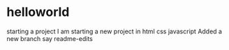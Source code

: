 # helloworld
starting a project
I am starting a new project in html css javascript
Added a new branch say readme-edits
